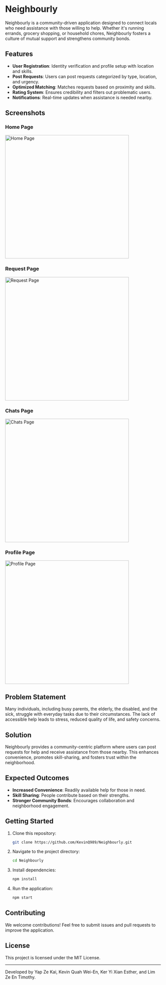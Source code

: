# Neighbourly

Neighbourly is a community-driven application designed to connect locals who need assistance with those willing to help. Whether it's running errands, grocery shopping, or household chores, Neighbourly fosters a culture of mutual support and strengthens community bonds.

## Features
- **User Registration**: Identity verification and profile setup with location and skills.
- **Post Requests**: Users can post requests categorized by type, location, and urgency.
- **Optimized Matching**: Matches requests based on proximity and skills.
- **Rating System**: Ensures credibility and filters out problematic users.
- **Notifications**: Real-time updates when assistance is needed nearby.

## Screenshots
### Home Page
<img src="screenshots/HomePageView.png" alt="Home Page" width="400">

### Request Page
<img src="screenshots/Request.png" alt="Request Page" width="400">

### Chats Page
<img src="screenshots/Chats.png" alt="Chats Page" width="400">

### Profile Page
<img src="screenshots/Profile.png" alt="Profile Page" width="400">

## Problem Statement
Many individuals, including busy parents, the elderly, the disabled, and the sick, struggle with everyday tasks due to their circumstances. The lack of accessible help leads to stress, reduced quality of life, and safety concerns.

## Solution
Neighbourly provides a community-centric platform where users can post requests for help and receive assistance from those nearby. This enhances convenience, promotes skill-sharing, and fosters trust within the neighborhood.

## Expected Outcomes
- **Increased Convenience**: Readily available help for those in need.
- **Skill Sharing**: People contribute based on their strengths.
- **Stronger Community Bonds**: Encourages collaboration and neighborhood engagement.

## Getting Started
1. Clone this repository:
   ```sh
   git clone https://github.com/KevinQ989/Neighbourly.git
   ```
2. Navigate to the project directory:
   ```sh
   cd Neighbourly
   ```
3. Install dependencies:
   ```sh
   npm install
   ```
4. Run the application:
   ```sh
   npm start
   ```

## Contributing
We welcome contributions! Feel free to submit issues and pull requests to improve the application.

## License
This project is licensed under the MIT License.

---
Developed by Yap Ze Kai, Kevin Quah Wei-En, Ker Yi Xian Esther, and Lim Ze En Timothy.


